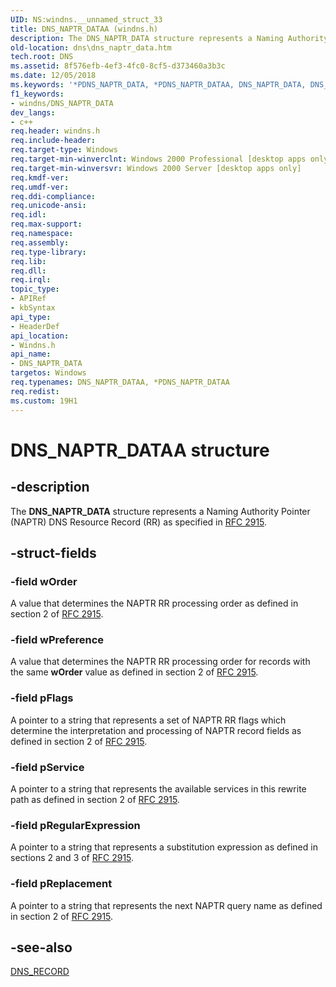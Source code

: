 ```yaml
---
UID: NS:windns.__unnamed_struct_33
title: DNS_NAPTR_DATAA (windns.h)
description: The DNS_NAPTR_DATA structure represents a Naming Authority Pointer (NAPTR) DNS Resource Record (RR) as specified in RFC 2915.
old-location: dns\dns_naptr_data.htm
tech.root: DNS
ms.assetid: 8f576efb-4ef3-4fc0-8cf5-d373460a3b3c
ms.date: 12/05/2018
ms.keywords: '*PDNS_NAPTR_DATA, *PDNS_NAPTR_DATAA, DNS_NAPTR_DATA, DNS_NAPTR_DATA structure [DNS], DNS_NAPTR_DATAA, PDNS_NAPTR_DATA, PDNS_NAPTR_DATA structure pointer [DNS], dns.dns_naptr_data, windns/DNS_NAPTR_DATA, windns/PDNS_NAPTR_DATA'
f1_keywords:
- windns/DNS_NAPTR_DATA
dev_langs:
- c++
req.header: windns.h
req.include-header: 
req.target-type: Windows
req.target-min-winverclnt: Windows 2000 Professional [desktop apps only]
req.target-min-winversvr: Windows 2000 Server [desktop apps only]
req.kmdf-ver: 
req.umdf-ver: 
req.ddi-compliance: 
req.unicode-ansi: 
req.idl: 
req.max-support: 
req.namespace: 
req.assembly: 
req.type-library: 
req.lib: 
req.dll: 
req.irql: 
topic_type:
- APIRef
- kbSyntax
api_type:
- HeaderDef
api_location:
- Windns.h
api_name:
- DNS_NAPTR_DATA
targetos: Windows
req.typenames: DNS_NAPTR_DATAA, *PDNS_NAPTR_DATAA
req.redist: 
ms.custom: 19H1
---
```


# DNS_NAPTR_DATAA structure


## -description


The 
<b>DNS_NAPTR_DATA</b> structure represents a Naming Authority Pointer (NAPTR) DNS Resource Record (RR) as specified in <a href="https://www.ietf.org/rfc/rfc2915.txt">RFC 2915</a>.


## -struct-fields




### -field wOrder

 A value that determines the NAPTR RR processing order as defined in section 2 of <a href="https://www.ietf.org/rfc/rfc2915.txt">RFC 2915</a>.


### -field wPreference

A value that determines the NAPTR RR processing  order  for records with the same <b>wOrder</b> value as defined in section 2 of <a href="https://www.ietf.org/rfc/rfc2915.txt">RFC 2915</a>.


### -field pFlags

A pointer to a string  that represents a set of NAPTR RR flags which determine the interpretation and processing of NAPTR record fields as defined in section 2 of <a href="https://www.ietf.org/rfc/rfc2915.txt">RFC 2915</a>.


### -field pService

A pointer to a string that represents the available services in this rewrite path as defined in section 2 of <a href="https://www.ietf.org/rfc/rfc2915.txt">RFC 2915</a>.


### -field pRegularExpression

A pointer to a string that represents a substitution expression as defined in sections 2 and 3 of <a href="https://www.ietf.org/rfc/rfc2915.txt">RFC 2915</a>.


### -field pReplacement

A pointer to a string that represents the next NAPTR query name as defined in section 2 of <a href="https://www.ietf.org/rfc/rfc2915.txt">RFC 2915</a>.


## -see-also




<a href="https://docs.microsoft.com/windows/win32/api/windns/ns-windns-dns_recorda">DNS_RECORD</a>
 

 

